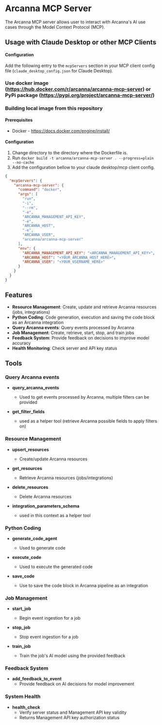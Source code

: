 # Arcanna MCP Server

The Arcanna MCP server allows user to interact with Arcanna's AI use cases through the Model Context Protocol (MCP).

## Usage with Claude Desktop or other MCP Clients

#### Configuration
Add the following entry to the `mcpServers` section in your MCP client config file (`claude_desktop_config.json` for Claude
Desktop).

### Use docker image (https://hub.docker.com/r/arcanna/arcanna-mcp-server) or PyPi package (https://pypi.org/project/arcanna-mcp-server/)

### Building local image from this repository
#### Prerequisites
- Docker - https://docs.docker.com/engine/install/

#### Configuration
1. Change directory to the directory where the Dockerfile is.
2. Run ```docker build -t arcanna/arcanna-mcp-server . --progress=plain --no-cache```
3. Add the configuration bellow to your claude desktop/mcp client config.

```json
{
  "mcpServers": {
    "arcanna-mcp-server": {
      "command": "docker",
      "args": [
        "run",
        "-i",
        "--rm",
        "-e",
        "ARCANNA_MANAGEMENT_API_KEY",
        "-e",
        "ARCANNA_HOST",
        "-e",
        "ARCANNA_USER",
        "arcanna/arcanna-mcp-server"
      ],
      "env": {
        "ARCANNA_MANAGEMENT_API_KEY": "<ARCANNA_MANAGEMENT_API_KEY>",
        "ARCANNA_HOST": "<YOUR_ARCANNA_HOST_HERE>",
        "ARCANNA_USER": "<YOUR_USERNAME_HERE>"
      }
    }
  }
}
```


## Features
- **Resource Management**: Create, update and retrieve Arcanna resources (jobs, integrations)
- **Python Coding**: Code generation, execution and saving the code block as an Arcanna integration
- **Query Arcanna events**: Query events processed by Arcanna
- **Job Management**: Create, retrieve, start, stop, and train jobs
- **Feedback System**: Provide feedback on decisions to improve model accuracy
- **Health Monitoring**: Check server and API key status

## Tools

### Query Arcanna events
- **query_arcanna_events**
  - Used to get events processed by Arcanna, multiple filters can be provided

- **get_filter_fields**
  - used as a helper tool (retrieve Arcanna possible fields to apply filters on)

### Resource Management
- **upsert_resources**
  - Create/update Arcanna resources

- **get_resources**
  - Retrieve Arcanna resources (jobs/integrations)

- **delete_resources**
  - Delete Arcanna resources

- **integration_parameters_schema**
  - used in this context as a helper tool

### Python Coding
- **generate_code_agent**
  - Used to generate code

- **execute_code**
  - Used to execute the generated code

- **save_code**
  - Use to save the code block in Arcanna pipeline as an integration

### Job Management
- **start_job**
  - Begin event ingestion for a job

- **stop_job**
  - Stop event ingestion for a job

- **train_job**
  - Train the job's AI model using the provided feedback

### Feedback System
- **add_feedback_to_event**
  - Provide feedback on AI decisions for model improvement

### System Health
- **health_check**
  - Verify server status and Management API key validity
  - Returns Management API key authorization status
